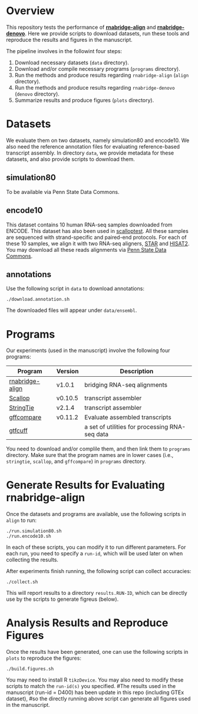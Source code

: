 # Overview

This repository tests the performance of 
[**rnabridge-align**](https://github.com/Shao-Group/rnabridge-align) and
[**rnabridge-denovo**](https://github.com/Shao-Group/rnabridge-denovo).
Here we provide scripts to download datasets, run these tools
and reproduce the results and figures in the manuscript.

The pipeline involves in the followint four steps:

1. Download necessary datasets (`data` directory).
2. Download and/or compile necessary programs (`programs` directory).
3. Run the methods and produce results regarding `rnabridge-align` (`align` directory).
4. Run the methods and produce results regarding `rnabridge-denovo` (`denovo` directory).
5. Summarize results and produce figures (`plots` directory).

# Datasets
We evaluate them on two datasets, namely simulation80 and encode10.
We also need the reference annotation files for evaluating reference-based transcript assembly.
In directory `data`, we provide metadata for these datasets, and also provide scripts to download them.

## **simulation80**
To be available via Penn State Data Commons.

## **encode10**
This dataset contains 10 human RNA-seq samples downloaded from ENCODE.
This dataset has also been used in [scalloptest](https://github.com/Kingsford-Group/scalloptest).
All these samples are sequenced with strand-specific and paired-end protocols.
For each of these 10 samples, we align it with two RNA-seq aligners,
[STAR](https://github.com/alexdobin/STAR) and
[HISAT2](https://ccb.jhu.edu/software/hisat2/index.shtml).
You may download all these reads alignments via
[Penn State Data Commons](https://doi.org/10.26208/8c06-w247).

## annotations
Use the following script in `data` to download annotations:
```
./download.annotation.sh
```
The downloaded files will appear under `data/ensembl`.

# Programs

Our experiments (used in the manuscript) involve the following four programs:

Program | Version | Description
------------ | ------------ | ------------ 
[rnabridge-align](https://github.com/Shao-Group/rnabridge-align) | v1.0.1| bridging RNA-seq alignments
[Scallop](https://github.com/Kingsford-Group/scallop) | v0.10.5 | transcript assembler
[StringTie](https://ccb.jhu.edu/software/stringtie/) | v2.1.4 | transcript assembler
[gffcompare](http://ccb.jhu.edu/software/stringtie/gff.shtml) | v0.11.2 | Evaluate assembled transcripts
[gtfcuff](https://github.com/Kingsford-Group/rnaseqtools) |  | a set of utilities for processing RNA-seq data

You need to download and/or complile them, and then link them to `programs` directory.
Make sure that the program names are in lower cases (i.e., `stringtie`, `scallop`, and `gffcompare`) in `programs` directory.

# Generate Results for Evaluating rnabridge-align

Once the datasets and programs are available, use the following scripts in `align` to run:
```
./run.simulation80.sh
./run.encode10.sh
```
In each of these scripts, you can modify it to run different parameters.
For each run, you need to specify a `run-id`, which will be used later on when
collecting the results. 

After experiments finish running, the following script can collect accuracies:
```
./collect.sh
```
This will report results to a directory `results.RUN-ID`, which can be directly
use by the scripts to generate figreus (below).

# Analysis Results and Reproduce Figures

Once the results have been generated, one can use the following scripts in `plots` to reproduce the figures:
```
./build.figures.sh
```
You may need to install R `tikzDevice`.  You may also need to modify these scripts to match the `run-id(s)` you specified.
#The results used in the manuscript (run-id = D400) has been update in this repo (including GTEx dataset),
#so the directly running above script can generate all figures used in the manuscript.
